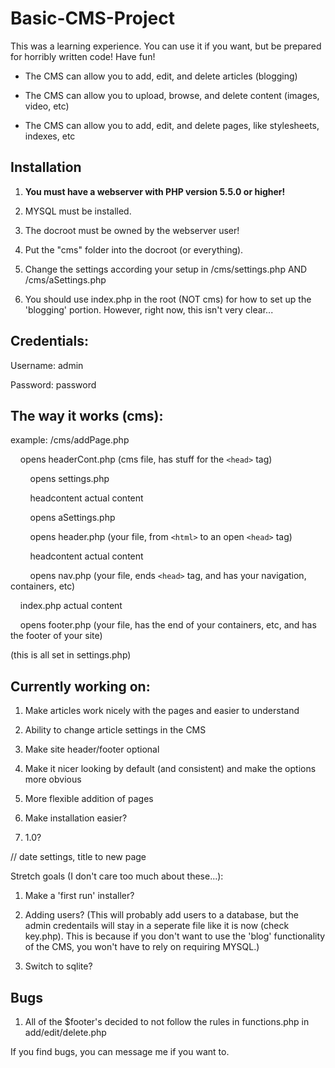 Basic-CMS-Project
=================

This was a learning experience. You can use it if you want, but be prepared for horribly written code! Have fun!

* The CMS can allow you to add, edit, and delete articles (blogging)

* The CMS can allow you to upload, browse, and delete content (images, video, etc)

* The CMS can allow you to add, edit, and delete pages, like stylesheets, indexes, etc

## Installation
1. **You must have a webserver with PHP version 5.5.0 or higher!**

2. MYSQL must be installed.

3. The docroot must be owned by the webserver user!

4. Put the "cms" folder into the docroot (or everything).

5. Change the settings according your setup in /cms/settings.php AND /cms/aSettings.php

6. You should use index.php in the root (NOT cms) for how to set up the 'blogging' portion. However, right now, this isn't very clear...

## Credentials:
Username: admin

Password: password

## The way it works (cms):
example: /cms/addPage.php

&nbsp;&nbsp;&nbsp;&nbsp;opens headerCont.php (cms file, has stuff for the `<head>` tag)

&nbsp;&nbsp;&nbsp;&nbsp;&nbsp;&nbsp;&nbsp;&nbsp;opens settings.php

&nbsp;&nbsp;&nbsp;&nbsp;&nbsp;&nbsp;&nbsp;&nbsp;headcontent actual content

&nbsp;&nbsp;&nbsp;&nbsp;&nbsp;&nbsp;&nbsp;&nbsp;opens aSettings.php

&nbsp;&nbsp;&nbsp;&nbsp;&nbsp;&nbsp;&nbsp;&nbsp;opens header.php (your file, from `<html>` to an open `<head>` tag)

&nbsp;&nbsp;&nbsp;&nbsp;&nbsp;&nbsp;&nbsp;&nbsp;headcontent actual content

&nbsp;&nbsp;&nbsp;&nbsp;&nbsp;&nbsp;&nbsp;&nbsp;opens nav.php (your file, ends `<head>` tag, and has your navigation, containers, etc)

&nbsp;&nbsp;&nbsp;&nbsp;index.php actual content

&nbsp;&nbsp;&nbsp;&nbsp;opens footer.php (your file, has the end of your containers, etc, and has the footer of your site)

(this is all set in settings.php)

## Currently working on:
1. Make articles work nicely with the pages and easier to understand

2. Ability to change article settings in the CMS

3. Make site header/footer optional

4. Make it nicer looking by default (and consistent) and make the options more obvious

5. More flexible addition of pages

6. Make installation easier?

7. 1.0?

// date settings, title to new page

Stretch goals (I don't care too much about these...):

1. Make a 'first run' installer?

2. Adding users? (This will probably add users to a database, but the admin credentails will stay in a seperate file like it is now (check key.php). This is because if you don't want to use the 'blog' functionality of the CMS, you won't have to rely on requiring MYSQL.)

3. Switch to sqlite?

## Bugs
1. All of the $footer's decided to not follow the rules in functions.php in add/edit/delete.php

If you find bugs, you can message me if you want to.

